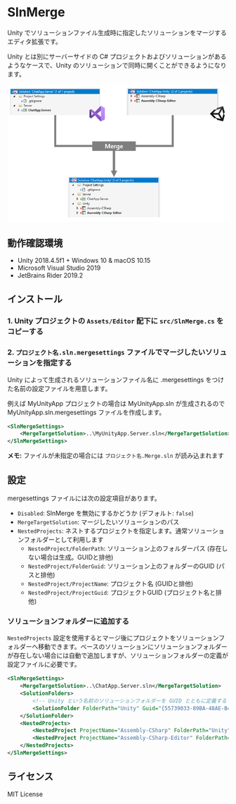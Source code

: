 # SlnMerge

Unity でソリューションファイル生成時に指定したソリューションをマージするエディタ拡張です。

Unity とは別にサーバーサイドの C# プロジェクトおよびソリューションがあるようなケースで、Unity のソリューションで同時に開くことができるようになります。

![](docs/images/SlnMerge-Image-01.png)

## 動作確認環境
- Unity 2018.4.5f1 + Windows 10 & macOS 10.15
- Microsoft Visual Studio 2019
- JetBrains Rider 2019.2

## インストール
### 1. Unity プロジェクトの `Assets/Editor` 配下に `src/SlnMerge.cs` をコピーする

### 2. `プロジェクト名.sln.mergesettings` ファイルでマージしたいソリューションを指定する
Unity によって生成されるソリューションファイル名に .mergesettings をつけた名前の設定ファイルを用意します。

例えば MyUnityApp プロジェクトの場合は MyUnityApp.sln が生成されるので MyUnityApp.sln.mergesettings ファイルを作成します。

```xml
<SlnMergeSettings>
    <MergeTargetSolution>..\MyUnityApp.Server.sln</MergeTargetSolution>
</SlnMergeSettings>
```

**メモ:** ファイルが未指定の場合には `プロジェクト名.Merge.sln` が読み込まれます

## 設定
mergesettings ファイルには次の設定項目があります。

- `Disabled`: SlnMerge を無効にするかどうか (デフォルト: `false`)
- `MergeTargetSolution`: マージしたいソリューションのパス
- `NestedProjects`: ネストするプロジェクトを指定します。通常ソリューションフォルダーとして利用します
    - `NestedProject/FolderPath`: ソリューション上のフォルダーパス (存在しない場合は生成。GUIDと排他)
    - `NestedProject/FolderGuid`: ソリューション上のフォルダーのGUID (パスと排他)
    - `NestedProject/ProjectName`: プロジェクト名 (GUIDと排他)
    - `NestedProject/ProjectGuid`: プロジェクトGUID (プロジェクト名と排他)

### ソリューションフォルダーに追加する
`NestedProjects` 設定を使用するとマージ後にプロジェクトをソリューションフォルダーへ移動できます。ベースのソリューションにソリューションフォルダーが存在しない場合には自動で追加しますが、ソリューションフォルダーの定義が設定ファイルに必要です。

```xml
<SlnMergeSettings>
    <MergeTargetSolution>..\ChatApp.Server.sln</MergeTargetSolution>
    <SolutionFolders>
        <!-- Unity という名前のソリューションフォルダーを GUID とともに定義する -->
        <SolutionFolder FolderPath="Unity" Guid="{55739033-89BA-48AE-B482-843AFD452468}">
    </SolutionFolder>
    <NestedProjects>
        <NestedProject ProjectName="Assembly-CSharp" FolderPath="Unity" />
        <NestedProject ProjectName="Assembly-CSharp-Editor" FolderPath="Unity" />
    </NestedProjects>
</SlnMergeSettings>
```

## ライセンス
MIT License